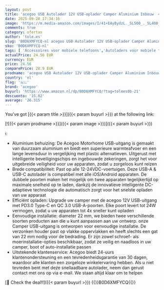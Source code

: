 ```yaml
---
layout: post
title: 'acegoo USB Autolader 12V USB-oplader Camper Aluminium Inbouw  4.8A 24W Dubbele USB C Autolader Auto Socket PD3.0 & QC3.0 voor Auto Boot Caravan klein paneel* 2 '
date: 2025-09-28 17:34:16
image: 'https://m.media-amazon.com/images/I/41+EAyBydzL._SL500_._SL400_.jpg'
comments: true
category: ofertas
author: 'tole.es'
slug: 'B0D6XMFYCQ-nl acegoo USB Autolader 12V USB-oplader Camper Aluminium...'
sku: 'B0D6XMFYCQ-nl'
tags: [ 'Accessoires voor mobiele telefoons','Autoladers voor mobiele telefoons','Elektronica','Mobiele telefoonladers','Mobiele telefoons & communicatieproducten','acegoo','🇳🇱', ]
actualPrice: 24.56 EUR
currency: EUR
price: 24.56
comparePrice: 28.9 EUR
prodname: 'acegoo USB Autolader 12V USB-oplader Camper Aluminium Inbouw  4.8A 24W Dubbele USB C Autolader Auto Socket PD3.0 & QC3.0 voor Auto Boot Caravan klein paneel* 2 '
country: 'nl'
flag: '🇳🇱'
brand: 'acegoo'
buyurl: 'https://www.amazon.nl/dp/B0D6XMFYCQ/?tag=tolees0b-21'
descuento: '15.02'
average: '26.315'
---
```


You've got [{{< param title >}}]({{< param buyurl >}}) at the following link:

[![{{< param prodname >}}]({{< param image >}})]({{< param buyurl >}})

ℹ️:

- Aluminium behuizing: De Acegoo Motorhome USB-uitgang is gemaakt van duurzaam aluminium en biedt een superieure warmteafvoer en een lange levensduur in vergelijking met plastic alternatieven. Uitgerust met intelligente beveiligingschips en ingebouwde zekeringen, zorgt het voor uitgebreide veiligheid voor uw apparaten, zodat u zorgeloos kunt reizen
- Brede compatibiliteit: Past op alle 12-24VDC-voertuigen. Deze USB-A & USB-C autolader is compatibel met alle iOS/Android apparaten. De dubbele poorten maken het mogelijk om twee apparaten tegelijkertijd op maximale snelheid op te laden, dankzij de innovatieve intelligente DC-adaptieve technologie die automatisch zorgt voor het snelste opladen van uw apparaat
- Efficiënt opladen: Upgrade uw camper met de acegoo 12V USB-uitgang met PD3.0 Type-C en QC 3.0 USB-A-poorten. Elke poort levert tot 24W vermogen, zodat u uw apparaten tot 4x sneller kunt opladen
- Eenvoudige installatie: diameter 22 mm, we bieden twee verschillende soorten producten aan die u kunt aanpassen aan uw ontwerp. onze Camper USB-uitgang is ontworpen voor eenvoudige installatie. De verzonken houder past op vlakke oppervlakken en heeft slechts een gat van 22 mm nodig voor de bedrading. Er zijn zowel schroef- als moerinstallatie-opties beschikbaar, zodat ze veilig en naadloos in uw camper, boot of auto-installatie passen
- Uitstekende klantenservice: Acegoo biedt 24-uurs klantenondersteuning en een tevredenheidsgarantie van 30 dagen, waardoor alle klanten een zorgeloze winkelervaring hebben. Als u niet tevreden bent met deze snellaadbare autolader, neem dan gerust contact met ons op via e-mail. We staan altijd klaar om te helpen

[🛒 Check the deal!!]({{< param buyurl >}})
{{<world>}}B0D6XMFYCQ{{</world>}}
